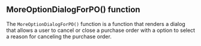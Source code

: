 ## MoreOptionDialogForPO() function

The `MoreOptionDialogForPO()` function is a function that renders a dialog that allows a user to cancel or close a purchase order with a option to select a reason for canceling the purchase order.
